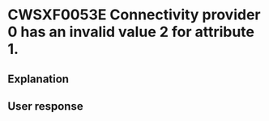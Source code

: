 # CWSXF0053E Connectivity provider 0 has an invalid value 2 for attribute 1.

## Explanation

## User response
